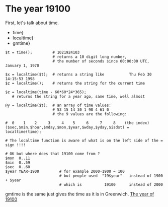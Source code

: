 # The year 19100


First, let's talk about time.


* time}
* localtime}
* gmtime}

```
$t = time();         # 1021924103
                     # returns a 10 digit long number,
                     # the number of seconds since 00:00:00 UTC, January 1, 1970

$x = localtime($t);  # returns a string like           Thu Feb 30 14:15:53 1998
$z = localtime();    # returns the string for the current time

$z = localtime(time - 60*60*24*365);
   # returns the string for a year ago, same time, well almost

@y = localtime($t);  # an array of time values:
                     # 53 15 14 30 1 98 4 61 0
                     # the 9 values are the following:

#  0    1    2     3     4    5     6     7     8    (the index)
($sec,$min,$hour,$mday,$mon,$year,$wday,$yday,$isdst) = localtime(time);

# The localtime function is aware of what is on the left side of the = sign !!!!
```


```
# OK but where does that 19100 come from ?
$mon  0..11
$min  0..59
$sec  0..60
$year YEAR-1900         # for example 2000-1900 = 100
                        # but people used  "19$year"   instead of 1900 + $year
                        # which is          19100      instead of 2000
```


gmtime is the same just gives the time as it is in Greenwich.
[The year of 19100](https://perlmaven.com/the-year-19100)



